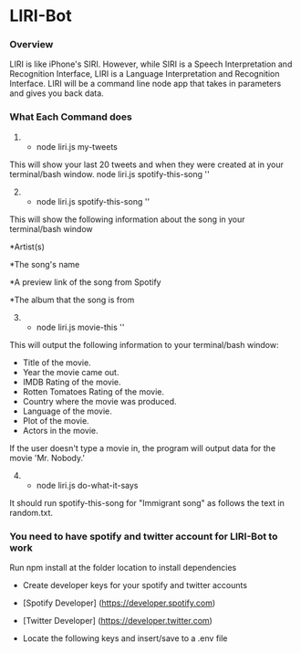 # LIRI-Bot

### Overview
LIRI is like iPhone's SIRI. However, while SIRI is a Speech Interpretation and Recognition Interface, LIRI is a Language Interpretation and Recognition Interface. LIRI will be a command line node app that takes in parameters and gives you back data.

### What Each Command does
1. - node liri.js my-tweets

This will show your last 20 tweets and when they were created at in your terminal/bash window.
node liri.js spotify-this-song '<song name here>'

2. - node liri.js spotify-this-song '<song name here>'

This will show the following information about the song in your terminal/bash window

*Artist(s)

*The song's name

*A preview link of the song from Spotify

*The album that the song is from

3. - node liri.js movie-this '<movie name here>'

This will output the following information to your terminal/bash window:

  * Title of the movie.
  * Year the movie came out.
  * IMDB Rating of the movie.
  * Rotten Tomatoes Rating of the movie.
  * Country where the movie was produced.
  * Language of the movie.
  * Plot of the movie.
  * Actors in the movie.

If the user doesn't type a movie in, the program will output data for the movie 'Mr. Nobody.'


4. - node liri.js do-what-it-says

It should run spotify-this-song for "Immigrant song" as follows the text in random.txt.

### You need to have spotify and twitter account for LIRI-Bot to work
Run npm install at the folder location to install dependencies

- Create developer keys for your spotify and twitter accounts

- [Spotify Developer] (https://developer.spotify.com)

- [Twitter Developer] (https://developer.twitter.com)

- Locate the following keys and insert/save to a .env file



